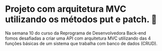 # Projeto com arquitetura MVC utilizando os métodos put e patch. 🚀

Na semana 10 do curso da Reprograma de Desenvolvedora Back-end fomos desafiadas a criar uma API com arquitetura MVC utilizando das 4 funções básicas de um sistema que trabalha com banco de dados (CRUD).
